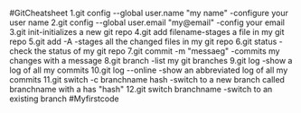#GitCheatsheet
1.git config --global user.name "my name" -configure your user name
2.git config --global user.email "my@email" -config your email
3.git init-initializes a new git repo
4.git add filename-stages a file in my git repo
5.git add -A -stages all the changed files in my git repo
6.git status -check the status of my git repo
7.git commit -m "messaeg" -commits my changes with a message
8.git branch -list my git branches
9.git log -show a log of all my commits
10.git log --online -show an abbreviated log of all my commits
11.git switch -c branchname hash -switch to a new branch called branchname with a has "hash"
12.git switch branchname -switch to an existing branch
#Myfirstcode
